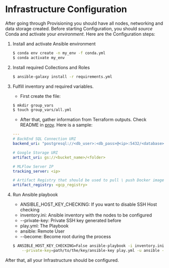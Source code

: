 # Infrastructure Configuration

After going through Provisioning you should have all nodes, networking and data storage created. Before
starting Configuration, you should _source_ Conda and activate your _environment_. Here are the Configuration
steps:

1. Install and activate Ansible environment
    ```sh
    $ conda env create -n my_env -f conda.yml
    $ conda activate my_env
    ```

1. Install required Collections and Roles 
    ```sh
    $ ansible-galaxy install -r requirements.yml
    ```

1. Fulfill inventory and required variables.

    - First create the file:
    ```sh
    $ mkdir group_vars
    $ touch group_vars/all.yml
    ```
    

    - After that, gather information from Terraform outputs. Check README in [prov](../prov).
    Here is a sample:
    ```yaml
    ---
    # BackEnd SQL Connection URI
    backend_uri: "postgresql://<db_user>:<db_pass>@<ip>:5432/<database>"
    
    # Google Storage URI
    artifact_uri: gs://<bucket_name>/<folder>
    
    # MLFlow Server IP
    tracking_server: <ip>
    
    # Artifact Registry that should be used to pull \ push Docker images
    artifact_registry: <gcp_registry>
    ```

1. Run Ansible playbook
    
    - ANSIBLE_HOST_KEY_CHECKING: If you want to disable SSH Host checking
    - inventory.ini: Ansible inventory with the nodes to be configured
    - --private-key: Private SSH key generated before
    - play.yml: The Playbook
    - ansible: Remote User
    - --become: Become root during the process

    ```sh
    $ ANSIBLE_HOST_KEY_CHECKING=False ansible-playbook -i inventory.ini \
        --private-key=path/to/the/key/ansible-key play.yml -u ansible --become
    ```

After that, all your Infrastructure should be configured.

